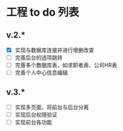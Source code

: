 # 工程 to do 列表

## v.2.*

- [x] 实现与数据库连接并进行增删改查
- [ ] 完善后台的选项跳转
- [ ] 完善多个数据库表，如求职者表、公司HR表
- [ ] 完善个人中心信息编辑

## v.3.*

- [ ] 实现多页面，将前台与后台分离
- [ ] 实现后台权限验证
- [ ] 实现前台各功能
